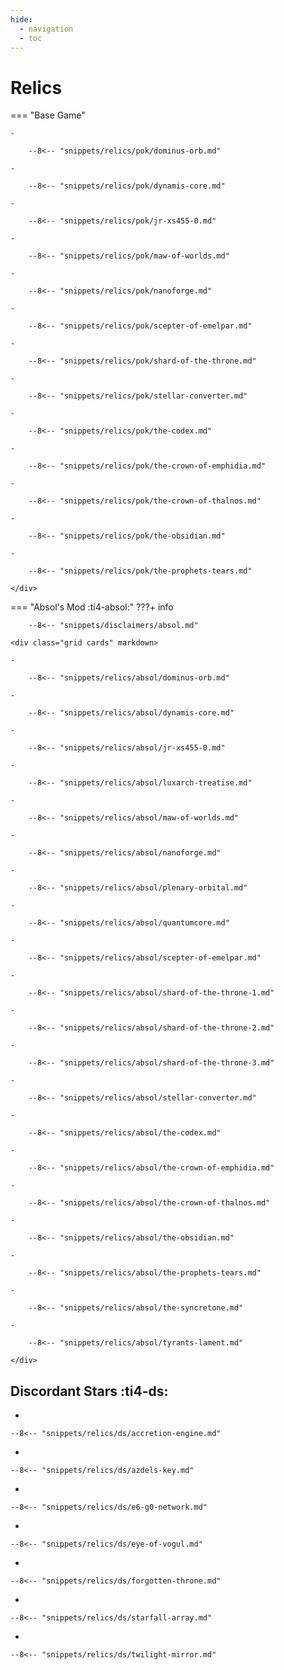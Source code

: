 ```yaml
---
hide:
  - navigation
  - toc
---
```


# Relics

=== "Base Game"
    <div class="grid cards" markdown>

    -   

        --8<-- "snippets/relics/pok/dominus-orb.md"

    -   

        --8<-- "snippets/relics/pok/dynamis-core.md"

    -   

        --8<-- "snippets/relics/pok/jr-xs455-0.md"

    -   

        --8<-- "snippets/relics/pok/maw-of-worlds.md"

    -   

        --8<-- "snippets/relics/pok/nanoforge.md"

    -   

        --8<-- "snippets/relics/pok/scepter-of-emelpar.md"

    -   

        --8<-- "snippets/relics/pok/shard-of-the-throne.md"
    
    -   

        --8<-- "snippets/relics/pok/stellar-converter.md"

    -   

        --8<-- "snippets/relics/pok/the-codex.md"

    -   

        --8<-- "snippets/relics/pok/the-crown-of-emphidia.md"

    -   

        --8<-- "snippets/relics/pok/the-crown-of-thalnos.md"

    -   

        --8<-- "snippets/relics/pok/the-obsidian.md"

    -   

        --8<-- "snippets/relics/pok/the-prophets-tears.md"

    </div>

=== "Absol's Mod :ti4-absol:"
    ???+ info

        --8<-- "snippets/disclaimers/absol.md"

    <div class="grid cards" markdown>

    -   

        --8<-- "snippets/relics/absol/dominus-orb.md"

    -   

        --8<-- "snippets/relics/absol/dynamis-core.md"

    -   

        --8<-- "snippets/relics/absol/jr-xs455-0.md"

    -   

        --8<-- "snippets/relics/absol/luxarch-treatise.md"
    
    -   

        --8<-- "snippets/relics/absol/maw-of-worlds.md"

    -   

        --8<-- "snippets/relics/absol/nanoforge.md"

    -   

        --8<-- "snippets/relics/absol/plenary-orbital.md"
    
    -   

        --8<-- "snippets/relics/absol/quantumcore.md"

    -   

        --8<-- "snippets/relics/absol/scepter-of-emelpar.md"

    -   

        --8<-- "snippets/relics/absol/shard-of-the-throne-1.md"
    
    -   

        --8<-- "snippets/relics/absol/shard-of-the-throne-2.md"

    -   

        --8<-- "snippets/relics/absol/shard-of-the-throne-3.md"

    -   

        --8<-- "snippets/relics/absol/stellar-converter.md"
    
    -   

        --8<-- "snippets/relics/absol/the-codex.md"

    -   

        --8<-- "snippets/relics/absol/the-crown-of-emphidia.md"

    -   

        --8<-- "snippets/relics/absol/the-crown-of-thalnos.md"

    -   

        --8<-- "snippets/relics/absol/the-obsidian.md"
    
    -   

        --8<-- "snippets/relics/absol/the-prophets-tears.md"

    -   

        --8<-- "snippets/relics/absol/the-syncretone.md"

    -   

        --8<-- "snippets/relics/absol/tyrants-lament.md"

    </div>

## Discordant Stars :ti4-ds:

<div class="grid cards" markdown>

-   

    --8<-- "snippets/relics/ds/accretion-engine.md"

-   

    --8<-- "snippets/relics/ds/azdels-key.md"

-   

    --8<-- "snippets/relics/ds/e6-g0-network.md"

-   

    --8<-- "snippets/relics/ds/eye-of-vogul.md"

-   

    --8<-- "snippets/relics/ds/forgotten-throne.md"

-   

    --8<-- "snippets/relics/ds/starfall-array.md"

-   

    --8<-- "snippets/relics/ds/twilight-mirror.md"

</div>